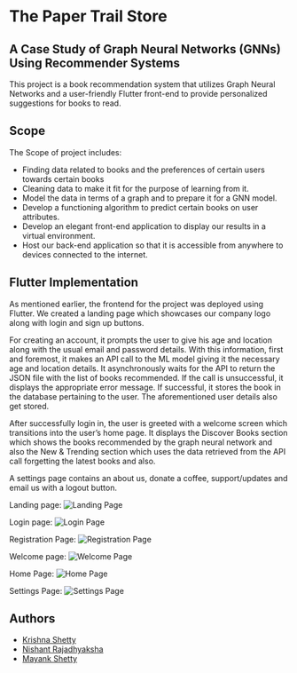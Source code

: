 # The Paper Trail Store

## A Case Study of Graph Neural Networks (GNNs) Using Recommender Systems
This project is a book recommendation system that utilizes Graph Neural Networks and a user-friendly Flutter front-end to provide personalized suggestions for books to read.

## Scope
The Scope of project includes: 
- Finding data related to books and the preferences of certain users towards certain books
- Cleaning data to make it fit for the purpose of learning from it.
- Model the data in terms of a graph and to prepare it for a GNN model.
- Develop a functioning algorithm to predict certain books on user attributes.
- Develop an elegant front-end application to display our results in a virtual environment.
- Host our back-end application so that it is accessible from anywhere to devices connected to the internet.

## Flutter Implementation
As mentioned earlier, the frontend for the project was deployed using Flutter. We created a landing page which showcases our company logo along with login and sign up buttons. 

For creating an account, it prompts the user to give his age and location along with the usual email and password details. With this information, first and foremost, it makes an API call to the ML model giving it the necessary age and location details. It asynchronously waits for the API to return the JSON file with the list of books recommended. If the call is unsuccessful, it displays the appropriate error message. If successful, it stores the book in the database pertaining to the user. The aforementioned user details also get stored. 

After successfully login in, the user is greeted with a welcome screen which transitions into the user’s home page. It displays the Discover Books section which shows the books recommended by the graph neural network and also the New & Trending section which uses the data retrieved from the API call forgetting the latest books and also. 

A settings page contains an about us, donate a coffee, support/updates and email us with a logout button.
 
Landing page: 
![Landing Page](/images/landing_page.jpg)

Login page:
![Login Page](/images/login_page.jpg)

Registration Page:
![Registration Page](/images/registration_page.jpg)

Welcome page:
![Welcome Page](/images/welcome_page.jpg)

Home Page:
![Home Page](/images/home_page.jpg)

Settings Page:
![Settings Page](/images/settings_page.jpg)
 
## Authors
* [Krishna Shetty](https://github.com/krishna-shetty)
* [Nishant Rajadhyaksha](https://github.com/nishant42491)
* [Mayank Shetty](https://www.linkedin.com/in/mayank-shetty-a79524249)
